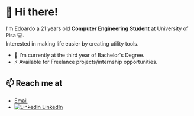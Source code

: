 # :wave: Hi there!
I'm Edoardo a 21 years old **Computer Engineering Student** at University of Pisa 💻.\
Interested in making life easier by creating utility tools.

- 🔭 I’m currently at the third year of Bachelor's Degree.
- ⚡  Available for Freelance projects/internship opportunities.

## 📫 Reach me at 
- [Email](mailto:ruffoli99@gmail.com)
- [![Linkedin](https://i.stack.imgur.com/gVE0j.png) LinkedIn](https://www.linkedin.com/in/edoardoruffoli)
